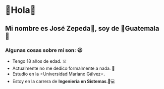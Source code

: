 # 👾Hola👾
## Mi nombre es José Zepeda💬, soy de 🌳Guatemala🌳
### Algunas cosas sobre mí son: :smiley:
- Tengo 18 años de edad. :skull_and_crossbones:
- Actualmente no me dedico formalmente a nada. :runner:
- Estudio en la :star:Universidad Mariano Gálvez:star:.
- Estoy en la carrera de **Ingeniería en Sistemas**.:calling::computer:
